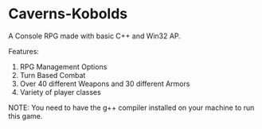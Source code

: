 # Caverns-Kobolds

A Console RPG made with basic C++ and Win32 AP.

Features:
1. RPG Management Options
2. Turn Based Combat
3. Over 40 different Weapons and 30 different Armors
4. Variety of player classes

NOTE: You need to have the g++ compiler installed on your machine to run this game.

